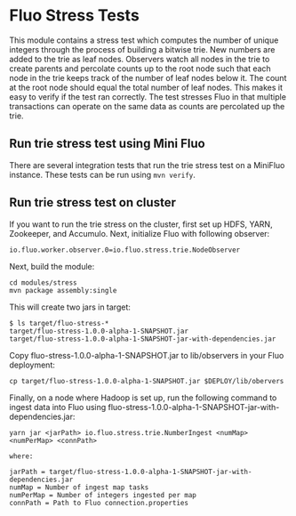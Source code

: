 Fluo Stress Tests
=====================

This module contains a stress test which computes the number of unique integers 
through the process of building a bitwise trie.  New numbers are added to the trie as
leaf nodes.  Observers watch all nodes in the trie to create parents and percolate
counts up to the root node such that each node in the trie keeps track of the number 
of leaf nodes below it. The count at the root node should equal the total number of
leaf nodes.  This makes it easy to verify if the test ran correctly. The test stresses
Fluo in that multiple transactions can operate on the same data as counts are
percolated up the trie.

Run trie stress test using Mini Fluo
----------------------------------------

There are several integration tests that run the trie stress test on a MiniFluo instance.
These tests can be run using `mvn verify`.

Run trie stress test on cluster
-------------------------------

If you want to run the trie stress on the cluster, first set up HDFS, YARN, Zookeeper, 
and Accumulo. Next, initialize Fluo with following observer:
```
io.fluo.worker.observer.0=io.fluo.stress.trie.NodeObserver
```

Next, build the module:
```
cd modules/stress
mvn package assembly:single
```

This will create two jars in target:
```
$ ls target/fluo-stress-*
target/fluo-stress-1.0.0-alpha-1-SNAPSHOT.jar  
target/fluo-stress-1.0.0-alpha-1-SNAPSHOT-jar-with-dependencies.jar
```

Copy fluo-stress-1.0.0-alpha-1-SNAPSHOT.jar to lib/observers in your Fluo deployment:
```
cp target/fluo-stress-1.0.0-alpha-1-SNAPSHOT.jar $DEPLOY/lib/obervers
```

Finally, on a node where Hadoop is set up, run the following command to ingest 
data into Fluo using fluo-stress-1.0.0-alpha-1-SNAPSHOT-jar-with-dependencies.jar:

```
yarn jar <jarPath> io.fluo.stress.trie.NumberIngest <numMap> <numPerMap> <connPath>

where:

jarPath = target/fluo-stress-1.0.0-alpha-1-SNAPSHOT-jar-with-dependencies.jar
numMap = Number of ingest map tasks
numPerMap = Number of integers ingested per map
connPath = Path to Fluo connection.properties
```
